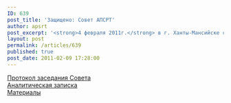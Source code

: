 ```yaml
---
ID: 639
post_title: 'Защищено: Совет АПСРТ'
author: apsrt
post_excerpt: '<strong>4 февраля 2011г.</strong> в г. Ханты-Мансийске состоялось заседание Совета АПСРТ. В ходе заседания были рассмотрены вопросы: о подготовке предложений по осуществлению судоходства в условиях маловодности, а также по ликвидации лимитирующих участков ВВП; о практике применения законодательства о саморегулировании и возможных результатах создания СРО на речном транспорте; о выборах делегата на очередной VI съезд Торгово-промышленной палаты Российской Федерации и др. (протокол Совета и материалы к нему прилагаются).'
layout: post
permalink: /articles/639
published: true
post_date: 2011-02-09 17:28:00
---
```

[Протокол заседания Совета][1]  
[Аналитическая записка][2]  
[Материалы][3]

 [1]: http://www.apsrt.ru/docs/92.doc
 [2]: http://www.apsrt.ru/docs/zapiska.doc
 [3]: http://www.apsrt.ru/docs/IMG_1_NEW.pdf